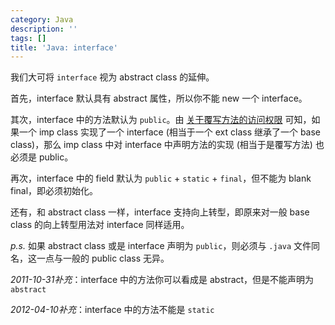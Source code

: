 ```yaml
---
category: Java
description: ''
tags: []
title: 'Java: interface'
---
```


我们大可将 `interface` 视为 abstract class 的延伸。  

首先，interface 默认具有 abstract 属性，所以你不能 new 一个 interface。  

其次，interface 中的方法默认为 `public`。由 [关于覆写方法的访问权限](/java/2009/04/02/accessibility-of-overridden-method) 可知，如果一个 imp class 实现了一个 interface (相当于一个 ext class 继承了一个 base class)，那么 imp class 中对 interface 中声明方法的实现 (相当于是覆写方法) 也必须是 public。  

再次，interface 中的 field 默认为 `public` + `static` + `final`，但不能为 blank final，即必须初始化。  

还有，和 abstract class 一样，interface 支持向上转型，即原来对一般 base class 的向上转型用法对 interface 同样适用。  

_p.s._ 如果 abstract class 或是 interface 声明为 `public`，则必须与 `.java` 文件同名，这一点与一般的 public class 无异。  

_2011-10-31补充_：interface 中的方法你可以看成是 abstract，但是不能声明为 `abstract`  

_2012-04-10补充_：interface 中的方法不能是 `static`